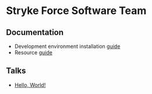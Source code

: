# Stryke Force Software Team

## Documentation

- Development environment installation [guide](docs/tools.md)
- Resource [guide](docs/resources.md)

## Talks

- [Hello, World!](http://go-talks.appspot.com/github.com/jhh/sf/talks/hello-world.slide)
